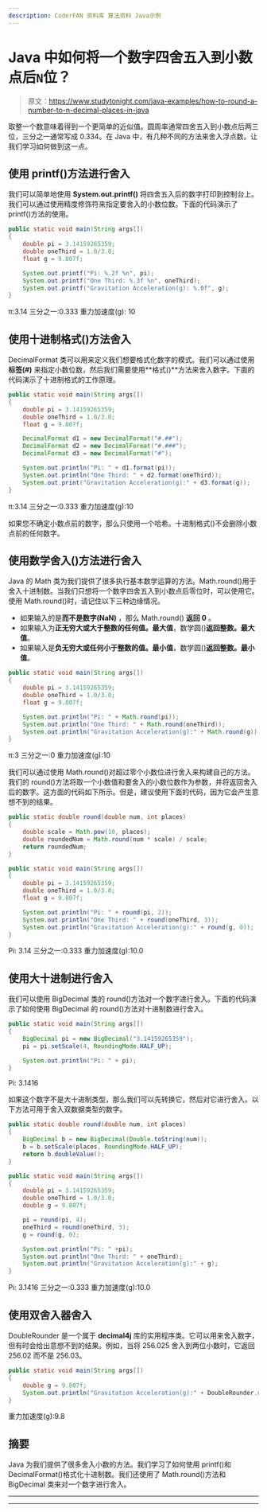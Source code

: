 ```yaml
---
description: CoderFAN 资料库 算法资料 Java示例
---
```


# Java 中如何将一个数字四舍五入到小数点后`N`位？

> 原文：<https://www.studytonight.com/java-examples/how-to-round-a-number-to-n-decimal-places-in-java>

取整一个数意味着得到一个更简单的近似值。圆周率通常四舍五入到小数点后两三位，三分之一通常写成 0.334。在 Java 中，有几种不同的方法来舍入浮点数。让我们学习如何做到这一点。

## 使用 printf()方法进行舍入

我们可以简单地使用 **System.out.printf()** 将四舍五入后的数字打印到控制台上。我们可以通过使用精度修饰符来指定要舍入的小数位数。下面的代码演示了 printf()方法的使用。

```java
public static void main(String args[])
{
	double pi = 3.14159265359;
	double oneThird = 1.0/3.0;
	float g = 9.807f;

	System.out.printf("Pi: %.2f %n", pi);
	System.out.printf("One Third: %.3f %n", oneThird);
	System.out.printf("Gravitation Acceleration(g): %.0f", g);
}
```

π:3.14
三分之一:0.333
重力加速度(g): 10

## 使用十进制格式()方法舍入

DecimalFormat 类可以用来定义我们想要格式化数字的模式。我们可以通过使用**标签(#)** 来指定小数位数，然后我们需要使用**格式()**方法来舍入数字。下面的代码演示了十进制格式的工作原理。

```java
public static void main(String args[])
{
	double pi = 3.14159265359;
	double oneThird = 1.0/3.0;
	float g = 9.807f;

	DecimalFormat d1 = new DecimalFormat("#.##");
	DecimalFormat d2 = new DecimalFormat("#.###");
	DecimalFormat d3 = new DecimalFormat("#");

	System.out.println("Pi: " + d1.format(pi));
	System.out.println("One Third: " + d2.format(oneThird));
	System.out.print("Gravitation Acceleration(g):" + d3.format(g));
}
```

π:3.14
三分之一:0.333
重力加速度(g):10

如果您不确定小数点前的数字，那么只使用一个哈希。十进制格式()不会删除小数点前的任何数字。

## 使用数学舍入()方法进行舍入

Java 的 Math 类为我们提供了很多执行基本数学运算的方法。Math.round()用于舍入十进制数。当我们只想将一个数字四舍五入到小数点后零位时，可以使用它。使用 Math.round()时，请记住以下三种边缘情况。

*   如果输入的是**而不是数字(NaN)** ，那么 Math.round() **返回 0** 。
*   如果输入为**正无穷大或大于整数的任何值。最大值**，数学圆()**返回整数。最大值**。
*   如果输入是**负无穷大或任何小于整数的值。最小值**，数学圆()**返回整数。最小值**。

```java
public static void main(String args[])
{
	double pi = 3.14159265359;
	double oneThird = 1.0/3.0;
	float g = 9.807f;

	System.out.println("Pi: " + Math.round(pi));
	System.out.println("One Third: " + Math.round(oneThird));
	System.out.println("Gravitation Acceleration(g):" + Math.round(g));
}
```

π:3
三分之一:0
重力加速度(g):10

我们可以通过使用 Math.round()对超过零个小数位进行舍入来构建自己的方法。我们的 round()方法将取一个小数值和要舍入的小数位数作为参数，并将返回舍入后的数字。这方面的代码如下所示。但是，建议使用下面的代码，因为它会产生意想不到的结果。

```java
public static double round(double num, int places)
{
    double scale = Math.pow(10, places);
    double roundedNum = Math.round(num * scale) / scale;
    return roundedNum;
}

public static void main(String args[])
{
	double pi = 3.14159265359;
	double oneThird = 1.0/3.0;
	float g = 9.807f;

	System.out.println("Pi: " + round(pi, 2));
	System.out.println("One Third: " + round(oneThird, 3));
	System.out.println("Gravitation Acceleration(g):" + round(g, 0));
}
```

Pi: 3.14
三分之一:0.333
重力加速度(g):10.0

## 使用大十进制进行舍入

我们可以使用 BigDecimal 类的 round()方法对一个数字进行舍入。下面的代码演示了如何使用 BigDecimal 的 round()方法对十进制数进行舍入。

```java
public static void main(String args[])
{
	BigDecimal pi = new BigDecimal("3.14159265359");
	pi = pi.setScale(4, RoundingMode.HALF_UP);

	System.out.println("Pi: " + pi);
}
```

Pi: 3.1416

如果这个数字不是大十进制类型，那么我们可以先转换它，然后对它进行舍入。以下方法可用于舍入双数据类型的数字。

```java
public static double round(double num, int places)
{
	BigDecimal b = new BigDecimal(Double.toString(num));
	b = b.setScale(places, RoundingMode.HALF_UP);
	return b.doubleValue();
}

public static void main(String args[])
{
	double pi = 3.14159265359;
	double oneThird = 1.0/3.0;
	double g = 9.807f;

	pi = round(pi, 4);
	oneThird = round(oneThird, 3);
	g = round(g, 0);

	System.out.println("Pi: " +pi);
	System.out.println("One Third: " + oneThird);
	System.out.println("Gravitation Acceleration(g):" + g);
}
```

Pi: 3.1416
三分之一:0.333
重力加速度(g):10.0

## 使用双舍入器舍入

DoubleRounder 是一个属于 **decimal4j** 库的实用程序类。它可以用来舍入数字，但有时会给出意想不到的结果。例如，当将 256.025 舍入到两位小数时，它返回 256.02 而不是 256.03。

```java
public static void main(String args[])
{
	double g = 9.807f;
	System.out.println("Gravitation Acceleration(g):" + DoubleRounder.round(g, 1);
}
```

重力加速度(g):9.8

## 摘要

Java 为我们提供了很多舍入小数的方法。我们学习了如何使用 printf()和 DecimalFormat()格式化十进制数。我们还使用了 Math.round()方法和 BigDecimal 类来对一个数字进行舍入。

* * *

* * *